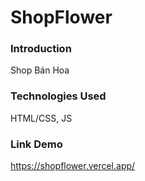 # ShopFlower

### Introduction
Shop Bán Hoa

### Technologies Used 
HTML/CSS, JS

### Link Demo
https://shopflower.vercel.app/
